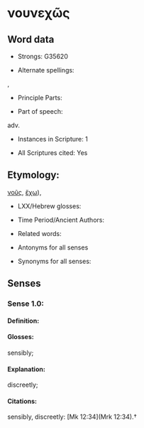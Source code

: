 # νουνεχῶς

<!-- Status: S2=NeedsEdits -->
<!-- Lexica used for edits:   -->

## Word data

* Strongs: G35620

* Alternate spellings:

,

* Principle Parts: 


* Part of speech: 

adv.

* Instances in Scripture: 1

* All Scriptures cited: Yes

## Etymology: 

[νοῦς](), [ἔχω]()),

* LXX/Hebrew glosses: 


* Time Period/Ancient Authors: 


* Related words: 

* Antonyms for all senses

* Synonyms for all senses: 


## Senses 


### Sense  1.0: 

#### Definition: 

#### Glosses: 

sensibly; 

#### Explanation: 

discreetly; 

#### Citations: 

sensibly, discreetly: [Mk 12:34](Mrk 12:34).†
